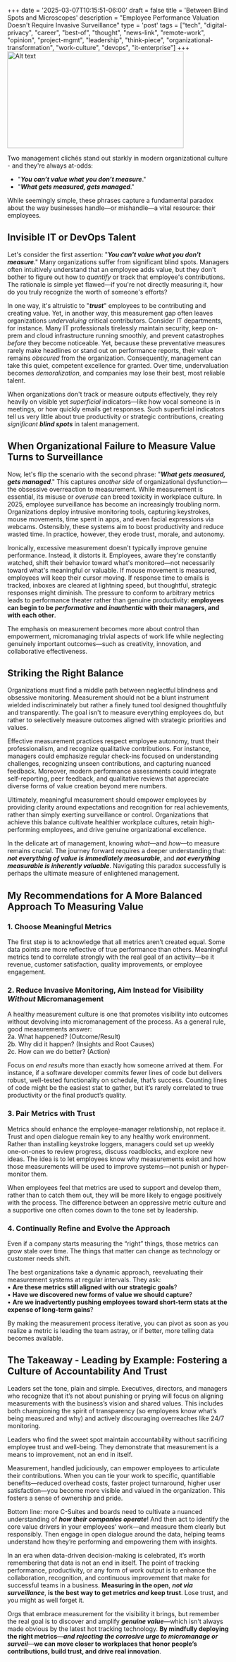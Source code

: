 +++
date = '2025-03-07T10:15:51-06:00'
draft = false
title = 'Between Blind Spots and Microscopes'
description = "Employee Performance Valuation Doesn't Require Invasive Surveillance"
type = 'post'
tags = ["tech", "digital-privacy", "career", "best-of", "thought", "news-link", "remote-work", "opinion", "project-mgmt", "leadership", "think-piece", "organizational-transformation", "work-culture", "devops", "it-enterprise"]
+++
<img src="https://julianwest.me/Blog/posts/images/employee-monitoring-software.jpeg" alt="Alt text" width="400" height="220"> 

Two management clichés stand out starkly in modern organizational culture - and they're always at-odds:

- "***You can’t value what you don’t measure***."
- "***What gets measured, gets managed***."

While seemingly simple, these phrases capture a fundamental paradox about the way businesses handle—or mishandle—a vital resource: their employees.

## Invisible IT or DevOps Talent

Let's consider the first assertion: "***You can't value what you don't measure***." Many organizations suffer from significant blind spots. Managers often intuitively understand that an employee adds value, but they don't bother to figure out how to *quantify* or track that employee's contributions. The rationale is simple yet flawed—if you're not directly measuring it, how do you truly recognize the worth of someone's efforts?   

In one way, it's altruistic to "***trust***" employees to be contributing and creating value. Yet, in another way, this measurement gap often leaves organizations *undervaluing* critical contributors. Consider IT departments, for instance. Many IT professionals tirelessly maintain security, keep on-prem and cloud infrastructure running smoothly, and prevent catastrophes *before* they become noticeable. Yet, because these preventative measures rarely make headlines or stand out on performance reports, their value remains *obscured* from the organization. Consequently, management can take this quiet, competent excellence for granted. Over time, undervaluation becomes *demoralization*, and companies may lose their best, most reliable talent.  

When organizations don't track or measure outputs effectively, they rely heavily on visible yet *superficial* indicators—like how vocal someone is in meetings, or how quickly emails get responses. Such superficial indicators tell us very little about true productivity or strategic contributions, creating *significant* ***blind spots*** in talent management.

## When Organizational Failure to Measure Value Turns to Surveillance

Now, let's flip the scenario with the second phrase: "***What gets measured, gets managed***." This captures *another side* of organizational dysfunction—the obsessive overreaction to measurement. While measurement is essential, its misuse or *overuse* can breed toxicity in workplace culture. In 2025, employee surveillance has become an increasingly troubling norm. Organizations deploy intrusive monitoring tools, capturing keystrokes, mouse movements, time spent in apps, and even facial expressions via webcams. Ostensibly, these systems aim to boost productivity and reduce wasted time. In practice, however, they erode trust, morale, and autonomy.  

Ironically, excessive measurement doesn't typically improve genuine performance. Instead, it distorts it. Employees, aware they're constantly watched, shift their behavior toward what's monitored—not necessarily toward what's meaningful or valuable. If mouse movement is measured, employees will keep their cursor moving. If response time to emails is tracked, inboxes are cleared at lightning speed, but thoughtful, strategic responses might diminish. The pressure to conform to arbitrary metrics leads to performance theater rather than genuine productivity: **employees can begin to be *performative* and *inauthentic* with their managers, and with each other**.  

The emphasis on measurement becomes more about control than empowerment, micromanaging trivial aspects of work life while neglecting genuinely important outcomes—such as creativity, innovation, and collaborative effectiveness.

## Striking the Right Balance

Organizations must find a middle path between neglectful blindness and obsessive monitoring. Measurement should not be a blunt instrument wielded indiscriminately but rather a finely tuned tool designed thoughtfully and transparently. The goal isn't to measure everything employees do, but rather to selectively measure outcomes aligned with strategic priorities and values.  

Effective measurement practices respect employee autonomy, trust their professionalism, and recognize qualitative contributions. For instance, managers could emphasize regular check-ins focused on understanding challenges, recognizing unseen contributions, and capturing nuanced feedback. Moreover, modern performance assessments could integrate self-reporting, peer feedback, and qualitative reviews that appreciate diverse forms of value creation beyond mere numbers.  

Ultimately, meaningful measurement should empower employees by providing clarity around expectations and recognition for real achievements, rather than simply exerting surveillance or control. Organizations that achieve this balance cultivate healthier workplace cultures, retain high-performing employees, and drive genuine organizational excellence.  

In the delicate art of management, knowing *what*—and *how*—to measure remains crucial. The journey forward requires a deeper understanding that: ***not everything of value is immediately measurable***, and ***not everything measurable is inherently valuable***. Navigating this paradox successfully is perhaps the ultimate measure of enlightened management.

## My Recommendations for A More Balanced Approach To Measuring Value

### 1. Choose Meaningful Metrics

The first step is to acknowledge that all metrics aren’t created equal. Some data points are more reflective of true performance than others. Meaningful metrics tend to correlate strongly with the real goal of an activity—be it revenue, customer satisfaction, quality improvements, or employee engagement.

### 2. Reduce Invasive Monitoring, Aim Instead for Visibility *Without* Micromanagement

A healthy measurement culture is one that promotes visibility into outcomes without devolving into micromanagement of the process. As a general rule, good measurements answer:  
2a.	What happened? (Outcome/Result)  
2b.	Why did it happen? (Insights and Root Causes)  
2c.	How can we do better? (Action)  

Focus on *end results* more than exactly how someone arrived at them. For instance, if a software developer commits fewer lines of code but delivers robust, well-tested functionality on schedule, that’s success. Counting lines of code might be the easiest stat to gather, but it’s rarely correlated to true productivity or the final product’s quality.

### 3. Pair Metrics with Trust

Metrics should enhance the employee-manager relationship, not replace it. Trust and open dialogue remain key to any healthy work environment. Rather than installing keystroke loggers, managers could set up weekly one-on-ones to review progress, discuss roadblocks, and explore new ideas. The idea is to let employees know why measurements exist and how those measurements will be used to improve systems—not punish or hyper-monitor them.

When employees feel that metrics are used to support and develop them, rather than to catch them out, they will be more likely to engage positively with the process. The difference between an oppressive metric culture and a supportive one often comes down to the tone set by leadership.  

### 4. Continually Refine and Evolve the Approach

Even if a company starts measuring the “right” things, those metrics can grow stale over time. The things that matter can change as technology or customer needs shift. 

The best organizations take a dynamic approach, reevaluating their measurement systems at regular intervals. They ask:  <br />
•	**Are these metrics still aligned with our strategic goals**?  
•	**Have we discovered new forms of value we should capture**?  
•	**Are we inadvertently pushing employees toward short-term stats at the expense of long-term gains**?  

By making the measurement process iterative, you can pivot as soon as you realize a metric is leading the team astray, or if better, more telling data becomes available.

## The Takeaway - Leading by Example: Fostering a Culture of Accountability And Trust

Leaders set the tone, plain and simple. Executives, directors, and managers who recognize that it’s not about punishing or prying will focus on aligning measurements with the business’s vision and shared values. This includes both championing the spirit of transparency (so employees know what’s being measured and why) and actively discouraging overreaches like 24/7 monitoring.  

Leaders who find the sweet spot maintain accountability without sacrificing employee trust and well-being. They demonstrate that measurement is a means to improvement, not an end in itself.  

Measurement, handled judiciously, can empower employees to articulate their contributions. When you can tie your work to specific, quantifiable benefits—reduced overhead costs, faster project turnaround, higher user satisfaction—you become more visible and valued in the organization. This fosters a sense of ownership and pride.  

Bottom line: more C-Suites and boards need to cultivate a nuanced understanding of ***how their companies operate***!  And then act to identify the core value drivers in your employees' work—and measure them clearly but responsibly.  Then engage in open dialogue around the data, helping teams understand how they’re performing and empowering them with insights.  

In an era when data-driven decision-making is celebrated, it’s worth remembering that data is not an end in itself. The point of tracking performance, productivity, or any form of work output is to enhance the collaboration, recognition, and continuous improvement that make for successful teams in a business. **Measuring in the open**, ***not via surveillance***, **is the best way to get metrics *and* keep trust**.  Lose trust, and you might as well forget it.

Orgs that embrace measurement for the visibility it brings, but remember the real goal is to discover and amplify ***genuine value***—which isn't always made obvious by the latest hot tracking technology. **By mindfully deploying the right metrics**—***and rejecting the corrosive urge to micromanage or surveil***—**we can move closer to workplaces that honor people’s contributions, build trust, and drive real innovation**.

